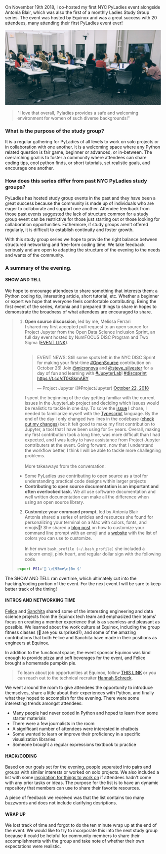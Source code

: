 On November 19th 2018, I co-hosted my first NYC PyLadies event alongside Antonia Blair, which was also the first of a monthly Ladies Study Group series. The event was hosted by Equinox and was a great success with 20 attendees, many attending their first PyLadies event ever! 

![Study Group](/photos/20181119_studygroup.jpg)

> "I love that overall, Pyladies provides a safe and welcoming environment for women of such diverse backgrounds!"


### What is the purpose of the study group?
It is a regular gathering for PyLadies of all levels to work on solo projects or in collaboration with one another. It is a welcoming space where any Python related question is fair game, beginner or advanced, or in-between. The overarching goal is to foster a community where attendees can share coding tips, cool python finds, or short tutorials, set realistic goals, and encourage one another.

### How does this series differ from past NYC PyLadies study groups? 
PyLadies has hosted study group events in the past and they have been a great success because the community is made up of individuals who are eager to collaborate and support one another. Attendee feedback from those past events suggested the lack of structure common for a study group event can be restrictive for those just starting out or those looking for collaboration opportunities. Futhermore, if study groups aren't offered regularly, it is difficult to establish continuity and foster growth.

With this study group series we hope to provide the right balance between structured networking and free-form coding time. We take feedback seriously and are open to adapting the structure of the evening to the needs and wants of the community.

### A summary of the evening. 

#### SHOW AND TELL
We hope to encourage attendees to share something that interests them: a Python coding tip, interesting article, short tutorial, etc. Whether a beginner or expert we hope that everyone feels comfortable contributing. Being the first event of the series, Antonia and I prepared things to share in hopes to demonstrate the broadness of what attendees are encouraged to share. 

> 1. **Open source discussion**, led by me, Melissa Ferrari <br> 
> I shared my first accepted pull request to an open source for Project Jupyter from the Open Data Science Inclusion Sprint, an full day event hosted by NumFOCUS DISC Program and Two Sigma ([EVENT LINK](https://blog.jupyter.org/disc-sprint-nyc-2018-548780d0f40)). <br><br><div class="center"> <blockquote class="twitter-tweet" data-lang="en"><p lang="en" dir="ltr">EVENT NEWS: Still some spots left in the NYC DISC Sprint for making your first-time <a href="https://twitter.com/hashtag/OpenSource?src=hash&amp;ref_src=twsrc%5Etfw">#OpenSource</a> contribution on October 26! Join <a href="https://twitter.com/micronova?ref_src=twsrc%5Etfw">@micronova</a> and <a href="https://twitter.com/steve_silvester?ref_src=twsrc%5Etfw">@steve_silvester</a> for a day of fun and learning with <a href="https://twitter.com/hashtag/JupyterLab?src=hash&amp;ref_src=twsrc%5Etfw">#JupyterLab</a>! <a href="https://twitter.com/hashtag/discsprint?src=hash&amp;ref_src=twsrc%5Etfw">#discsprint</a> <a href="https://t.co/cT0k8kmABY">https://t.co/cT0k8kmABY</a></p>&mdash; Project Jupyter (@ProjectJupyter) <a href="https://twitter.com/ProjectJupyter/status/1054439711362637826?ref_src=twsrc%5Etfw">October 22, 2018</a></blockquote></div> 
> I spent the beginning of the day getting familiar with the current issues in the JupyterLab project and deciding which issues would be realistic to tackle in one day. To solve the [issue](https://github.com/jupyterlab/jupyterlab/issues/5271) I chose, I needed to familiarize myself with the [Typescript](https://www.typescriptlang.org) language. By the end of the day I only changed two lines in the codebase ([check out my changes](https://github.com/jupyterlab/jupyterlab/pull/5542/files)) but it felt good to make my first contribution to Jupyter, a tool that I have been using for 5+ years. Overall, making my first contribution took a long time, was more difficult than I had expected, and I was lucky to have assistance from Project Jupyter contributers at the event. Going forward, now that I understand the workflow better, I think I will be able to tackle more challegning problems. <br><br> 
> More takeaways from the conversation:
> - Some PyLadies use contributing to open source as a tool for understanding practical code designs within larger projects
> - **Contributing to open source documentation is an important and often overlooked task.** We all use softwarre documentation and well written documentation can make all the difference when using an open source library.
>  
> 2. **Customize your command prompt**, led by Antonia Blair <br> 
> Antonia shared a series of articles and resources she found for personalizing your terminal on a Mac with colors, fonts, and emojis:hatched_chick:! She shared a [blog post](https://medium.com/@joshuaxavier/how-to-customise-your-command-prompt-to-include-an-emoji-647e1f3e4027) on how to customize your command line prompt with an emoji and a [website](https://misc.flogisoft.com/bash/tip_colors_and_formatting) with the list of colors you can use to customize. <br><br>
>In her own `bash_profile (~/.bash_profile)` she included a unicorn emoji, pink heart, and regular dollar sign with the following code. <br>
> ```bash
> export PS1='🦄 \e[95m❤\e[0m $'
> ```

The SHOW AND TELL ran overtime, which ultimately cut into the hacking/coding portion of the event. For the next event I will be sure to keep better track of the timing!

#### INTROS AND NETWORKING TIME 

[Felice](https://www.linkedin.com/in/feliceho/) and [Sanchita](https://www.linkedin.com/in/sanchitamajumdar/) shared some of the interesting engineering and data science projects from the Equinox tech team and emphasized their teams' focus on creating a member experience that is as seamless and pleasant as possible. We learned about the work culture at Equinox, including the group fitness classes (:muscle: are you surprised?), and some of the amazing contributions that both Felice and Sanchita have made in their positions as engineers at Equinox.

In addition to the functional space, the event sponsor Equinox was kind enough to provide pizza and soft beverages for the event, and Felice brought a homemade pumpkin pie.

>To learn about job opportunities at Equinox, follow [THIS LINK](http://tech.equinox.com/careers/digital/) or you can reach out to the technical recruiter [Hannah Schreck](hannah.schreck@equinox.com).

We went around the room to give attendees the opportunity to introduce themselves, share a little about their experiences with Python, and finally what they hoped to accomplish for the evening. There were some interesting trends amongst attendees:
- Many people had never coded in Python and hoped to learn from some starter materials
- There were a few journalists in the room
- A significant number of attendees were interested in chatbots
- Some wanted to learn or improve their proficiency in a specific visualization libraries
- Someone brought a regular expressions textbook to practice 

#### HACK/CODING
Based on our goals set for the evening, people separated into pairs and groups with similar interests or worked on solo projects. We also included a list with some [inspiration for things to work on](https://github.com/mferrari3/nyc-pyladies-study-group/blob/master/inspiration.md) if attendees hadn't come with any prior tasks or ideas. The purpose for the list is to have an dynamic repository that members can use to share their favorite resources. 

A piece of feedback we received was that the list contains too many buzzwords and does not include clarifying desriptions.

#### WRAP UP
We lost track of time and forgot to do the ten minute wrap up at the end of the event. We would like to try to incorporate this into the next study group because it could be helpful for community members to share their accomplishments with the group and take note of whether their own expectations were realistic. 
